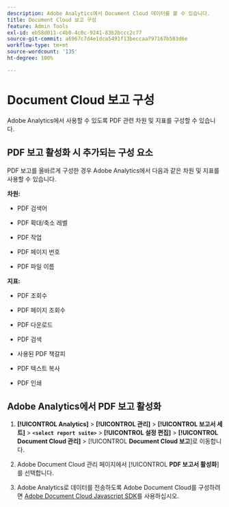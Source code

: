 ```yaml
---
description: Adobe Analytics에서 Document Cloud 데이터를 볼 수 있습니다.
title: Document Cloud 보고 구성
feature: Admin Tools
exl-id: eb58d011-c4b0-4c0c-9241-83b2bccc2c77
source-git-commit: a6967c7d4e1dca5491f13beccaa797167b503d6e
workflow-type: tm+mt
source-wordcount: '135'
ht-degree: 100%

---
```


# Document Cloud 보고 구성

Adobe Analytics에서 사용할 수 있도록 PDF 관련 차원 및 지표를 구성할 수 있습니다.

## PDF 보고 활성화 시 추가되는 구성 요소

PDF 보고를 올바르게 구성한 경우 Adobe Analytics에서 다음과 같은 차원 및 지표를 사용할 수 있습니다.

**차원:**

* PDF 검색어

* PDF 확대/축소 레벨

* PDF 작업

* PDF 페이지 번호

* PDF 파일 이름

**지표:**

* PDF 조회수

* PDF 페이지 조회수

* PDF 다운로드

* PDF 검색

* 사용된 PDF 책갈피

* PDF 텍스트 복사

* PDF 인쇄

## Adobe Analytics에서 PDF 보고 활성화

1. **[!UICONTROL Analytics]** > **[!UICONTROL 관리]** > **[!UICONTROL 보고서 세트]** > **`<select report suite>`** > **[!UICONTROL 설정 편집]** > **[!UICONTROL Document Cloud 관리]** > [!UICONTROL **Document Cloud 보고**]&#x200B;로 이동합니다.

1. Adobe Document Cloud 관리 페이지에서 [!UICONTROL **PDF 보고서 활성화**]&#x200B;를 선택합니다.

1. Adobe Analytics로 데이터를 전송하도록 Adobe Document Cloud를 구성하려면 [Adobe Document Cloud Javascript SDK](https://www.adobe.io/apis/documentcloud/dcsdk.html)를 사용하십시오.

